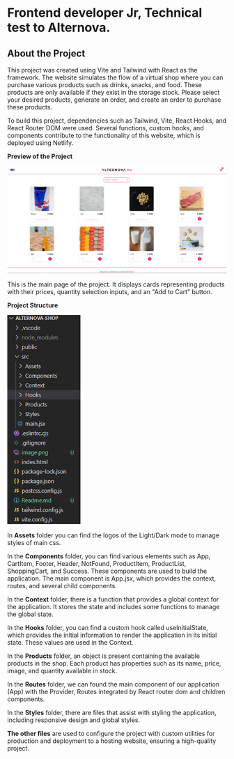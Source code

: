 # Frontend developer Jr, Technical test to Alternova.

## About the Project
This project was created using Vite and Tailwind with React as the framework. The website simulates the flow of a virtual shop where you can purchase various products such as drinks, snacks, and food. These products are only available if they exist in the storage stock. Please select your desired products, generate an order, and create an order to purchase these products.

To build this project, dependencies such as Tailwind, Vite, React Hooks, and React Router DOM were used. Several functions, custom hooks, and components contribute to the functionality of this website, which is deployed using Netlify.

**Preview of the Project**

![Alt text](/src/Assets/image.png)

This is the main page of the project. It displays cards representing products with their prices, quantity selection inputs, and an "Add to Cart" button.

**Project Structure**

![Alt text](/src/Assets/image-1.png)

In **Assets** folder you can find the logos of the Light/Dark mode to manage styles of main css.

In the **Components** folder, you can find various elements such as App, CartItem, Footer, Header, NotFound, ProductItem, ProductList, ShoppingCart, and Success. These components are used to build the application. The main component is App.jsx, which provides the context, routes, and several child components.

In the **Context** folder, there is a function that provides a global context for the application. It stores the state and includes some functions to manage the global state.

In the **Hooks** folder, you can find a custom hook called useInitialState, which provides the initial information to render the application in its initial state. These values are used in the Context.

In the **Products** folder, an object is present containing the available products in the shop. Each product has properties such as its name, price, image, and quantity available in stock.

In the **Routes** folder, we can found the main component of our application (App) with the Provider, Routes integrated by React router dom and children components.

In the **Styles** folder, there are files that assist with styling the application, including responsive design and global styles.

**The other files** are used to configure the project with custom utilities for production and deployment to a hosting website, ensuring a high-quality project.